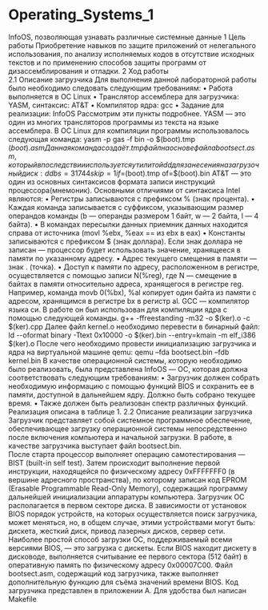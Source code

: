 # Operating_Systems_1
InfoOS, позволяющая узнавать различные системные данные
1	Цель работы
Приобретение навыков по защите приложений от нелегального использования, по анализу исполняемых кодов в отсутствие исходных текстов и по применению способов защиты программ от дизассемблирования и отладки.
2	Ход работы	
2.1	 Описание загрузчика
Для выполнения данной лабораторной работы было необходимо следовать  следующим требованиям:
•	Работа выполняется в ОС Linux
•	Транслятор ассемблера для загрузчика: YASM, синтаксис: AT&T
•	Компилятор ядра: gcc
•	Задание для реализации: InfoOS
Рассмотрим эти пункты подробнее.
YASM — это один из многих трансляторов программы из текста на языке ассемблера. В ОС Linux для компиляции программы использовалось следующая команда:
yasm -p gas -f bin -o $(boot).tmp $(boot).asm
	Данная команда создаёт .tmp файл на основе файла bootsect.asm, который в последствии используется утилитой dd для занесения на загрузочный диск:
dd bs=31744 skip=1 if=$(boot).tmp of=$(boot).bin
	AT&T — это один из основных синтаксисов формата записи инструкций процессора(мнемоник). Основными отличиями от синтаксиса Intel являются:
•	Регистры записываются с префиксом % (знак процента).
•	Каждая команда записывается с суффиксом, указывающим размер операндов команды (b — операнды размером 1 байт, w — 2 байта, l — 4 байта).
•	В командах пересылки данных приемник данных находится справа от источника (movl %ebx, %eax == из ebx в eax)
•	Константы записываются с префиксом $ (знак доллара). Если знак доллара не записан — процессор будет использовать значение, хранящееся в памяти по указанному адресу. 
•	Адрес текущего смещения в памяти — знак . (точка).
•	Доступ к памяти по адресу, расположенном в регистре, осуществляется с помощью записи N(%reg), где N — смещение в байтах в памяти относительно адреса, хранящегося в регистре reg. Например, команда movb 0(%bx), %al копирует один байта из памяти с адресом, хранящимся в регистре bx в регистр al.
GCC — компилятор языка си. В работе он был использован для компиляции ядра с помощью следующей команды.
g++ -ffreestanding -m32 -o $(ker).o -c $(ker).cpp
Далее файл kernel.o необходимо перевести в бинарный файл:
	ld --oformat binary -Ttext 0x10000 -o $(ker).bin --entry=kmain -m elf_i386 $(ker).o
После чего необходимо провести инициализацию загрузчика и ядра на виртуальной машине qemu:
qemu –fda bootsect.bin –fdb kernel.bin
В качестве операционной системы, которую необходимо было реализовать, была представлена InfoOS — ОС, которая должна соответствовать следующим требованиям:
•	Загрузчик должен собрать необходимую информацию с помощью функций BIOS и сохранить ее в памяти, доступной в дальнейшем ядру. Должно быть собрано текущее время.
•	Также должен быть реализован спектр различных функций. Реализация описана в таблице 1.
2.2	 Описание реализации загрузчика
Загрузчик представляет собой системное программное обеспечение, обеспечивающее загрузку операционной системы непосредственно после включения компьютера и начальной загрузки. В работе, в качестве загрузчика выступает файл bootsect.bin.  
После старта процессор выполняет операцию самотестирования — BIST (built-in self test). Затем происходит выполнение первой инструкции, находящейся по физическому адресу 0xFFFFFFF0 (в вершине адресного пространства), по которому записан код EPROM (Erasable Programmable Read-Only Memory), содержащий программу дальнейшей инициализации аппаратуры компьютера. Загрузчик ОС располагается в первом секторе диска. 
В зависимости от установок BIOS порядок устройств, на которых осуществляется поиск загрузчика, может меняться, но, в общем случае, этими устройствами могут быть: дискета, жесткий диск, привод лазерных дисков, сервер сети. Наиболее простой способ загрузки ОС, поддерживаемый всеми версиями BIOS, — это загрузка с дискеты. Если BIOS находит дискету в дисководе, выполняется считывание ее первого сектора (512 байт) в оперативную память по физическому адресу 0x00007C00. 	Файл bootsect.asm, содержащий код загрузчика, также выполняет дополнительную функцию для съёма значений времени BIOS. Код загрузчика представлен в приложении А. Для удобства был написан Makefile 
